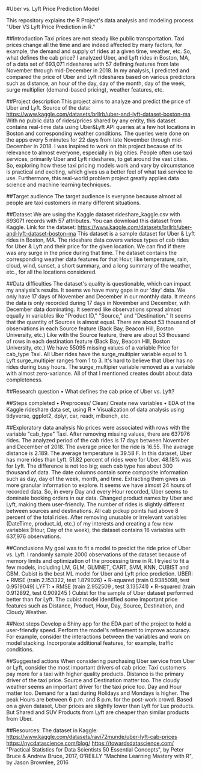 

#Uber vs. Lyft Price Prediction Model

This repository explains the R Project's data analysis and modeling process "Uber VS Lyft Price Prediction in R." 

##Introduction
Taxi prices are not steady like public transportation. Taxi prices change all the time and are indeed affected by many factors, for example, the demand and supply of rides at a given time, weather, etc. So, what defines the cab price? 
I analyzed Uber, and Lyft rides in Boston, MA, of a data set of 693,071 rideshares with 57 defining features from late November through mid-December in 2018. In my analysis, I predicted and compared the price of Uber and Lyft rideshares based on various predictors such as distance, an hour of the day, day of the month, day of the week, surge multiplier (demand-based pricing), weather features, etc.

##Project description
This project aims to analyze and predict the price of Uber and Lyft.
Source of the data: https://www.kaggle.com/datasets/brllrb/uber-and-lyft-dataset-boston-ma
With no public data of rides/prices shared by any entity, this dataset contains real-time data using Uber&Lyft API queries at a few hot locations in Boston and corresponding weather conditions. The queries were done on the apps every 5 minutes for 22 days from late November through mid-December in 2018. 
I was inspired to work on this project because of its relevance to almost everyone, especially in big cities. People often use taxi services, primarily Uber and Lyft rideshares, to get around the vast cities. So, exploring how these taxi pricing models work and vary by circumstance is practical and exciting, which gives us a better feel of what taxi service to use. Furthermore, this real-world problem project greatly applies data science and machine learning techniques.

##Target audience
The target audience is everyone because almost all people are taxi customers in many different situations.

##Dataset
We are using the Kaggle dataset rideshare_kaggle.csv with 693071 records with 57 attributes. You can download this dataset from Kaggle. 
Link for the dataset: https://www.kaggle.com/datasets/brllrb/uber-and-lyft-dataset-boston-ma
This dataset is a sample dataset for Uber & Lyft rides in Boston, MA. The rideshare data covers various types of cab rides for Uber & Lyft and their price for the given location. We can find if there was any surge in the price during that time. The dataset contains the corresponding weather data features for that Hour,  like temperature, rain, cloud, wind, sunset, a short summary, and a long summary of the weather, etc., for all the locations considered.

##Data difficulties
The dataset's quality is questionable, which can impact my analysis's results. 
It seems we have many gaps in our 'day' data. We only have 17 days of November and December in our monthly data. It means the data is only recorded during 17 days in November and December, with December data dominating. 
It seemed like observations spread almost equally in variables like "Product ID," "Source," and "Destination."
It seems that the quantity of Sources is almost equal. There are about 53 thousand of observations in each Source feature (Back Bay, Beacon Hill, Boston University, etc.)
Like with the Source feature, there are about 53 thousand of rows in each destination feature (Back Bay, Beacon Hill, Boston University, etc.)
We have 55095 missing values of a variable Price for cab_type Taxi.
All Uber rides have the surge_multipier variable equal to 1. Lyft surge_multipier ranges from 1 to 3. It's hard to believe that Uber has no rides during busy hours. The surge_multipier variable removed as a variable with almost zero-variance.
All of that I mentioned creates doubt about data completeness. 

##Research question
• What defines the cab price of Uber vs. Lyft? 

##Steps completed
•	Preprocess/ Clean/ Create new variables
•	EDA of the Kaggle rideshare data set, using R
•	Visualization of data analysis using tidyverse, ggplot2, dplyr, car, readr, mlbench, etc.

##Exploratory data analysis 
No prices were associated with rows with the variable "cab_type" Taxi. After removing missing values, there are 637976 rides. The analyzed period of the cab rides is 17 days between November and December of 2018. The average price for the ride is 16.55. The average distance is 2.189. The average temperature is 39.58 F.
In this dataset, Uber has more rides than Lyft. 51.82 percent of rides were for Uber. 48.18% was for Lyft. The difference is not too big; each cab type has about 300 thousand of data.
The date columns contain some composite information such as day, day of the week, month, and time. Extracting them gives us more granular information to explore. 
It seems we have almost 24 hours of recorded data. So, in every Day and every Hour recorded, Uber seems to dominate booking orders in our data.
Changed product names by Uber and Lyft, making them user-friendly.
The number of rides is slightly different between sources and destinations. All cab pickup points had above 8 percent of the total rides.
After removing unusable or irrelevant variables (DateTime, product_id, etc.) of my interests and creating a few new variables (Hour, Day of the week), the dataset contains 16 variables with 637,976 observations.

##Conclusions
My goal was to fit a model to predict the ride price of Uber vs. Lyft. I randomly sample 2000 observations of the dataset because of memory limits and optimization of the processing time in R. I tryied to fit a few models, including LM, GLM, GLMNET, CART, SVM, KNN, CUBIST and GBM. 
Cubist is the best ML model for Uber and Lyft price prediction. 
UBER:
•	RMSE (train 2.153322, test 1.879026) 
•	R-squared (train 0.9385098, test 0.9519049) 
LYFT:
•	RMSE (train 2.952509 , test  3.135741) 
•	R-squared (train 0.912892, test 0.909245 ) 
Cubist for the sample of Uber dataset performed better than for Lyft.
The cubist model identified some important price features such as Distance, Product, Hour, Day, Source, Destination, and Cloudy Weather.

##Next steps 
Develop a Shiny app for the EDA part of the project to hold a user-friendly speed. 
Perform the model's refinement to improve accuracy. For example, consider the interactions between the variables and work on model stacking.
Incorporate additional features, for example, traffic conditions.

##Suggested actions
When considering purchasing Uber service from Uber or Lyft, consider the most important drivers of cab price:
Taxi customers pay more for a taxi with higher quality products. Distance is the primary driver of the taxi price. 
Source and Destination matter too. The cloudy weather seems an important driver for the taxi price too.
Day and Hour matter too. Demand for a taxi during Holidays and Mondays is higher.  The peak Hours are between 6 p.m. and 8 p.m. for the post-work crowd. 
Based on a given dataset, Uber prices are slightly lower than Lyft for Lux products. But Shared and SUV Products from Lyft are cheaper than similar products from Uber. 

##Resources:
The dataset in Kaggle: https://www.kaggle.com/datasets/ravi72munde/uber-lyft-cab-prices
https://nycdatascience.com/blog/
https://towardsdatascience.com/
"Practical Statistics for Data Scientists 50 Essential Concepts", by Peter Bruce & Andrew Bruce, 2017, O'REILLY
"Machine Learning Mastery with R", by Jason Brownlee, 2016
